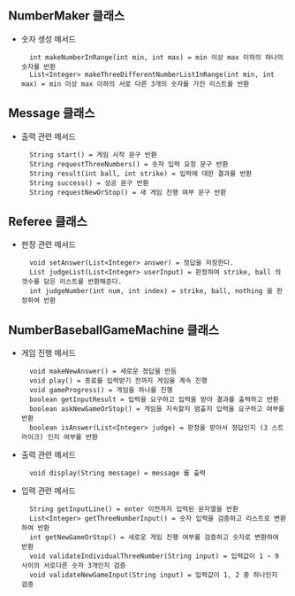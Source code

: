 ## NumberMaker 클래스

- 숫자 생성 메서드

        int makeNumberInRange(int min, int max) = min 이상 max 이하의 하나의 숫자를 반환
        List<Integer> makeThreeDifferentNumberListInRange(int min, int max) = min 이상 max 이하의 서로 다른 3개의 숫자를 가진 리스트를 반환

## Message 클래스

- 출력 관련 메서드

        String start() = 게임 시작 문구 반환
        String requestThreeNumbers() = 숫자 입력 요청 문구 반환
        String result(int ball, int strike) = 입력에 대한 결과를 반환
        String success() = 성공 문구 반환
        String requestNewOrStop() = 새 게임 진행 여부 문구 반환

## Referee 클래스

- 판정 관련 메서드

        void setAnswer(List<Integer> answer) = 정답을 저장한다.
        List judgeList(List<Integer> userInput) = 판정하여 strike, ball 의 갯수를 담은 리스트를 반환해준다.
        int judgeNumber(int num, int index) = strike, ball, nothing 을 판정하여 반환

## NumberBaseballGameMachine 클래스

- 게임 진행 메서드

        void makeNewAnswer() = 새로운 정답을 만듬
        void play() = 종료를 입력받기 전까지 게임을 계속 진행
        void gameProgress() = 게임을 하나를 진행
        boolean getInputResult = 입력을 요구하고 입력을 받아 결과를 출력하고 반환
        boolean askNewGameOrStop() = 게임을 지속할지 멈출지 입력을 요구하고 여부를 반환
        boolean isAnswer(List<Integer> judge) = 판정을 받아서 정답인지 (3 스트라이크) 인지 여부를 반환

- 출력 관련 메서드

        void display(String message) = message 를 출력

- 입력 관련 메서드

        String getInputLine() = enter 이전까지 입력된 문자열을 반환
        List<Integer> getThreeNumberInput() = 숫자 입력을 검증하고 리스트로 변환하여 반환
        int getNewGameOrStop() = 새로운 게임 진행 여부를 검증하고 숫자로 변환하여 반환
        void validateIndividualThreeNumber(String input) = 입력값이 1 ~ 9 사이의 서로다른 숫자 3개인지 검증
        void validateNewGameInput(String input) = 입력값이 1, 2 중 하나인지 검증

